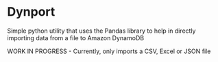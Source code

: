 # Dynport

Simple python utility that uses the Pandas library to help in directly importing data from a file to Amazon DynamoDB

WORK IN PROGRESS - 
Currently, only imports a CSV, Excel or JSON file 